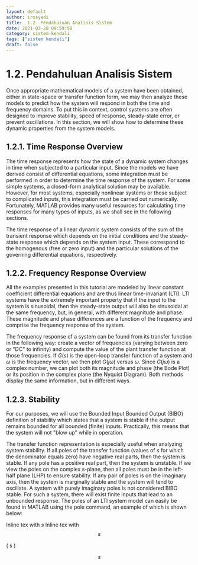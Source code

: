 ```yaml
---
layout: default
author: irosyadi
title:  1.2. Pendahuluan Analisis Sistem
date: 2021-03-28 09:59:58
category: sistem-kendali
tags: ["sistem kendali"]
draft: false
---
```


# 1.2. Pendahuluan Analisis Sistem

Once appropriate mathematical models of a system have been obtained, either in state-space or transfer function form, we may then analyze these models to predict how the system will respond in both the time and frequency domains. To put this in context, control systems are often designed to improve stability, speed of response, steady-state error, or prevent oscillations. In this section, we will show how to determine these dynamic properties from the system models.

## 1.2.1. Time Response Overview

The time response represents how the state of a dynamic system changes in time when subjected to a particular input. Since the models we have derived consist of differential equations, some integration must be performed in order to determine the time response of the system. For some simple systems, a closed-form analytical solution may be available. However, for most systems, especially nonlinear systems or those subject to complicated inputs, this integration must be carried out numerically. Fortunately, MATLAB provides many useful resources for calculating time responses for many types of inputs, as we shall see in the following sections.

The time response of a linear dynamic system consists of the sum of the transient response which depends on the initial conditions and the steady-state response which depends on the system input. These correspond to the homogenous (free or zero input) and the particular solutions of the governing differential equations, respectively.

## 1.2.2. Frequency Response Overview
All the examples presented in this tutorial are modeled by linear constant coefficient differential equations and are thus linear time-invariant (LTI). LTI systems have the extremely important property that if the input to the system is sinusoidal, then the steady-state output will also be sinusoidal at the same frequency, but, in general, with different magnitude and phase. These magnitude and phase differences are a function of the frequency and comprise the frequency response of the system.

The frequency response of a system can be found from its transfer function in the following way: create a vector of frequencies (varying between zero or "DC" to infinity) and compute the value of the plant transfer function at those frequencies. If $G(s)$ is the open-loop transfer function of a system and $\omega$ is the frequency vector, we then plot $G(j\omega)$ versus $\omega$. Since $G(j\omega)$ is a complex number, we can plot both its magnitude and phase (the Bode Plot) or its position in the complex plane (the Nyquist Diagram). Both methods display the same information, but in different ways.

## 1.2.3. Stability
For our purposes, we will use the Bounded Input Bounded Output (BIBO) definition of stability which states that a system is stable if the output remains bounded for all bounded (finite) inputs. Practically, this means that the system will not "blow up" while in operation.

The transfer function representation is especially useful when analyzing system stability. If all poles of the transfer function (values of $s$ for which the denominator equals zero) have negative real parts, then the system is stable. If any pole has a positive real part, then the system is unstable. If we view the poles on the complex s-plane, then all poles must be in the left-half plane (LHP) to ensure stability. If any pair of poles is on the imaginary axis, then the system is marginally stable and the system will tend to oscillate. A system with purely imaginary poles is not considered BIBO stable. For such a system, there will exist finite inputs that lead to an unbounded response. The poles of an LTI system model can easily be found in MATLAB using the pole command, an example of which is shown below:



Inline tex with $s$
Inline tex with $$s$$

\( s \)

$$
s
$$

